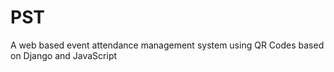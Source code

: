 # PST
 A web based event attendance management system using QR Codes based on Django and JavaScript
